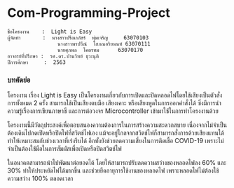 # Com-Programming-Project

	ชื่อโครงงาน    :  Light is Easy
	ผู้จัดทำ       :  นางสาวปรีณาภัสร์  พุ่มเจริญ	  63070103
	            	นางสาวพรปวีณ์  โสภณอริยนนท์ 63070111
	            	นายศุภพล  โคตรทม	  63070170
	อาจารย์ที่ปรึกษา :  รศ.ดร.ปานวิทย์ ธุวะนุติ
	ปีการศึกษา     :  2563

### บทคัดย่อ
โครงงาน เรื่อง Light is Easy เป็นโครงงานเกี่ยวกับการเปิดและปิดหลอดไฟโดยใช้เสียงเป็นตัวสั่งการทั้งหมด 2 ครั้ง สามารถใช้เป็นเสียงตบมือ เสียงเคาะ หรือเสียงพูดในการออกคำสั่งได้ ซึ่งมีการนำความรู้เรื่องการเขียนภาษาซี และการต่อวงจร Microcontroller เข้ามาใช้ในการทำโครงงานด้วย

โครงงานนี้มีวัตถุประสงค์เพื่อตอบสนองความต้องการในการสร้างความสะดวกสบาย เนื่องจากไม่จำเป็นต้องเดินไปกดเปิดหรือปิดไฟที่สวิตช์ไฟเอง แม้จะอยู่ไกลจากสวิตช์ไฟก็สามารถสั่งการด้วยเสียงแทนได้ ทำให้เหมาะสมกับช่วงเวลาที่เร่งรีบได้ อีกทั้งยังช่วยลดความเสี่ยงในการติดเชื้อ COVID-19 เพราะไม่จำเป็นต้องใช้มือในการสัมผัสเพื่อเปิดหรือปิดสวิตช์ไฟ

ในอนาคตสามารถนำไปพัฒนาต่อยอดได้ โดยให้สามารถปรับลดความสว่างของหลอดไฟลง 60% และ 30% ทำให้ประหยัดไฟได้มากขึ้น และช่วยยืดอายุการใช้งานของหลอดไฟ เพราะหลอดไฟไม่ต้องใช้ความสว่าง 100% ตลอดเวลา

